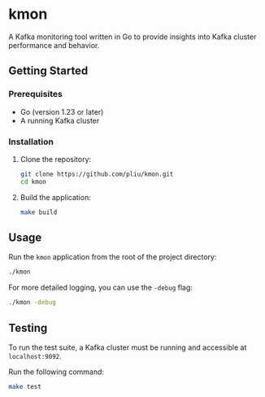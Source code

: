 # kmon

A Kafka monitoring tool written in Go to provide insights into Kafka cluster performance and behavior.

## Getting Started

### Prerequisites

- Go (version 1.23 or later)
- A running Kafka cluster

### Installation

1. Clone the repository:
   ```sh
   git clone https://github.com/pliu/kmon.git
   cd kmon
   ```

2. Build the application:
   ```sh
   make build
   ```

## Usage

Run the `kmon` application from the root of the project directory:

```sh
./kmon
```

For more detailed logging, you can use the `-debug` flag:

```sh
./kmon -debug
```

## Testing

To run the test suite, a Kafka cluster must be running and accessible at `localhost:9092`.

Run the following command:

```sh
make test
```
